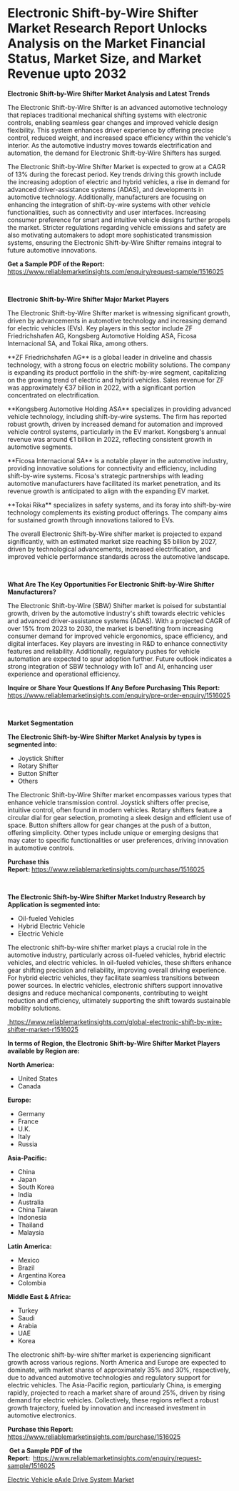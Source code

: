 <p><h1>Electronic Shift-by-Wire Shifter Market Research Report Unlocks Analysis on the Market Financial Status, Market Size, and Market Revenue upto 2032</h1></p><p><strong>Electronic Shift-by-Wire Shifter Market Analysis and Latest Trends</strong></p>
<p><p>The Electronic Shift-by-Wire Shifter is an advanced automotive technology that replaces traditional mechanical shifting systems with electronic controls, enabling seamless gear changes and improved vehicle design flexibility. This system enhances driver experience by offering precise control, reduced weight, and increased space efficiency within the vehicle's interior. As the automotive industry moves towards electrification and automation, the demand for Electronic Shift-by-Wire Shifters has surged.</p><p>The Electronic Shift-by-Wire Shifter Market is expected to grow at a CAGR of 13% during the forecast period. Key trends driving this growth include the increasing adoption of electric and hybrid vehicles, a rise in demand for advanced driver-assistance systems (ADAS), and developments in automotive technology. Additionally, manufacturers are focusing on enhancing the integration of shift-by-wire systems with other vehicle functionalities, such as connectivity and user interfaces. Increasing consumer preference for smart and intuitive vehicle designs further propels the market. Stricter regulations regarding vehicle emissions and safety are also motivating automakers to adopt more sophisticated transmission systems, ensuring the Electronic Shift-by-Wire Shifter remains integral to future automotive innovations.</p></p>
<p><strong>Get a Sample PDF of the Report:&nbsp;</strong> <a href="https://www.reliablemarketinsights.com/enquiry/request-sample/1516025?utm_campaign=2004&utm_medium=2&utm_source=Github&utm_content=ia&utm_term=18012025&utm_id=electronic-shift-by-wire-shifter">https://www.reliablemarketinsights.com/enquiry/request-sample/1516025</a></p>
<p>&nbsp;</p>
<p><strong>Electronic Shift-by-Wire Shifter Major Market Players</strong></p>
<p><p>The Electronic Shift-by-Wire Shifter market is witnessing significant growth, driven by advancements in automotive technology and increasing demand for electric vehicles (EVs). Key players in this sector include ZF Friedrichshafen AG, Kongsberg Automotive Holding ASA, Ficosa Internacional SA, and Tokai Rika, among others.</p><p>**ZF Friedrichshafen AG** is a global leader in driveline and chassis technology, with a strong focus on electric mobility solutions. The company is expanding its product portfolio in the shift-by-wire segment, capitalizing on the growing trend of electric and hybrid vehicles. Sales revenue for ZF was approximately €37 billion in 2022, with a significant portion concentrated on electrification.</p><p>**Kongsberg Automotive Holding ASA** specializes in providing advanced vehicle technology, including shift-by-wire systems. The firm has reported robust growth, driven by increased demand for automation and improved vehicle control systems, particularly in the EV market. Kongsberg's annual revenue was around €1 billion in 2022, reflecting consistent growth in automotive segments.</p><p>**Ficosa Internacional SA** is a notable player in the automotive industry, providing innovative solutions for connectivity and efficiency, including shift-by-wire systems. Ficosa's strategic partnerships with leading automotive manufacturers have facilitated its market penetration, and its revenue growth is anticipated to align with the expanding EV market.</p><p>**Tokai Rika** specializes in safety systems, and its foray into shift-by-wire technology complements its existing product offerings. The company aims for sustained growth through innovations tailored to EVs.</p><p>The overall Electronic Shift-by-Wire shifter market is projected to expand significantly, with an estimated market size reaching $5 billion by 2027, driven by technological advancements, increased electrification, and improved vehicle performance standards across the automotive landscape.</p></p>
<p>&nbsp;</p>
<p><strong>What Are The Key Opportunities For Electronic Shift-by-Wire Shifter Manufacturers?</strong></p>
<p><p>The Electronic Shift-by-Wire (SBW) Shifter market is poised for substantial growth, driven by the automotive industry's shift towards electric vehicles and advanced driver-assistance systems (ADAS). With a projected CAGR of over 15% from 2023 to 2030, the market is benefiting from increasing consumer demand for improved vehicle ergonomics, space efficiency, and digital interfaces. Key players are investing in R&D to enhance connectivity features and reliability. Additionally, regulatory pushes for vehicle automation are expected to spur adoption further. Future outlook indicates a strong integration of SBW technology with IoT and AI, enhancing user experience and operational efficiency.</p></p>
<p><strong>Inquire or Share Your Questions If Any Before Purchasing This Report:</strong> <a href="https://www.reliablemarketinsights.com/enquiry/pre-order-enquiry/1516025?utm_campaign=2004&utm_medium=2&utm_source=Github&utm_content=ia&utm_term=18012025&utm_id=electronic-shift-by-wire-shifter">https://www.reliablemarketinsights.com/enquiry/pre-order-enquiry/1516025</a></p>
<p>&nbsp;</p>
<p><strong>Market Segmentation</strong></p>
<p><strong>The Electronic Shift-by-Wire Shifter Market Analysis by types is segmented into:</strong></p>
<p><ul><li>Joystick Shifter</li><li>Rotary Shifter</li><li>Button Shifter</li><li>Others</li></ul></p>
<p><p>The Electronic Shift-by-Wire Shifter market encompasses various types that enhance vehicle transmission control. Joystick shifters offer precise, intuitive control, often found in modern vehicles. Rotary shifters feature a circular dial for gear selection, promoting a sleek design and efficient use of space. Button shifters allow for gear changes at the push of a button, offering simplicity. Other types include unique or emerging designs that may cater to specific functionalities or user preferences, driving innovation in automotive controls.</p></p>
<p><strong>Purchase this Report:&nbsp;</strong><a href="https://www.reliablemarketinsights.com/purchase/1516025?utm_campaign=2004&utm_medium=2&utm_source=Github&utm_content=ia&utm_term=18012025&utm_id=electronic-shift-by-wire-shifter">https://www.reliablemarketinsights.com/purchase/1516025</a></p>
<p>&nbsp;</p>
<p><strong>The Electronic Shift-by-Wire Shifter Market Industry Research by Application is segmented into:</strong></p>
<p><ul><li>Oil-fueled Vehicles</li><li>Hybrid Electric Vehicle</li><li>Electric Vehicle</li></ul></p>
<p><p>The electronic shift-by-wire shifter market plays a crucial role in the automotive industry, particularly across oil-fueled vehicles, hybrid electric vehicles, and electric vehicles. In oil-fueled vehicles, these shifters enhance gear shifting precision and reliability, improving overall driving experience. For hybrid electric vehicles, they facilitate seamless transitions between power sources. In electric vehicles, electronic shifters support innovative designs and reduce mechanical components, contributing to weight reduction and efficiency, ultimately supporting the shift towards sustainable mobility solutions.</p></p>
<p><a href="https://www.reliablemarketinsights.com/global-electronic-shift-by-wire-shifter-market-r1516025?utm_campaign=2004&utm_medium=2&utm_source=Github&utm_content=ia&utm_term=18012025&utm_id=electronic-shift-by-wire-shifter">&nbsp;https://www.reliablemarketinsights.com/global-electronic-shift-by-wire-shifter-market-r1516025</a></p>
<p><strong>In terms of Region, the Electronic Shift-by-Wire Shifter Market Players available by Region are:</strong></p>
<p>
    <p> <strong> North America: </strong>
        <ul>
            <li>United States</li>
            <li>Canada</li>
        </ul>
        </p> 
    <p> <strong> Europe: </strong>
        <ul>
            <li>Germany</li>
            <li>France</li>
            <li>U.K.</li>
            <li>Italy</li>
            <li>Russia</li>
        </ul>
        </p> 
    <p> <strong> Asia-Pacific: </strong>
        <ul>
            <li>China</li>
            <li>Japan</li>
            <li>South Korea</li>
            <li>India</li>
            <li>Australia</li>
            <li>China Taiwan</li>
            <li>Indonesia</li>
            <li>Thailand</li>
            <li>Malaysia</li>
        </ul>
        </p> 
    <p> <strong> Latin America: </strong>
        <ul>
            <li>Mexico</li>
            <li>Brazil</li>
            <li>Argentina Korea</li>
            <li>Colombia</li>
        </ul>
        </p> 
    <p> <strong> Middle East & Africa: </strong>
        <ul>
            <li>Turkey</li>
            <li>Saudi</li>
            <li>Arabia</li>
            <li>UAE</li>
            <li>Korea</li>
        </ul>
    </p>
    </p>
<p><p>The electronic shift-by-wire shifter market is experiencing significant growth across various regions. North America and Europe are expected to dominate, with market shares of approximately 35% and 30%, respectively, due to advanced automotive technologies and regulatory support for electric vehicles. The Asia-Pacific region, particularly China, is emerging rapidly, projected to reach a market share of around 25%, driven by rising demand for electric vehicles. Collectively, these regions reflect a robust growth trajectory, fueled by innovation and increased investment in automotive electronics.</p></p>
<p><strong>Purchase this Report: </strong><a href="https://www.reliablemarketinsights.com/purchase/1516025?utm_campaign=2004&utm_medium=2&utm_source=Github&utm_content=ia&utm_term=18012025&utm_id=electronic-shift-by-wire-shifter">https://www.reliablemarketinsights.com/purchase/1516025</a></p>
<p>&nbsp;<strong>Get a Sample PDF of the Report:&nbsp;&nbsp;</strong><a href="https://www.reliablemarketinsights.com/enquiry/request-sample/1516025?utm_campaign=2004&utm_medium=2&utm_source=Github&utm_content=ia&utm_term=18012025&utm_id=electronic-shift-by-wire-shifter">https://www.reliablemarketinsights.com/enquiry/request-sample/1516025</a></p>
<p><strong></strong></p>
<p><p><a href="https://github.com/globismark/Market-Research-Report-List-6/blob/main/electric-vehicle-eaxle-drive-system-market.md?utm_campaign=2004&utm_medium=2&utm_source=Github&utm_content=ia&utm_term=18012025&utm_id=electronic-shift-by-wire-shifter">Electric Vehicle eAxle Drive System Market</a></p></p>